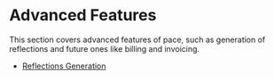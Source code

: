 # Advanced Features

This section covers advanced features of pace, such as generation of reflections
and future ones like billing and invoicing.

- [Reflections Generation](./reflections_generation.md)
